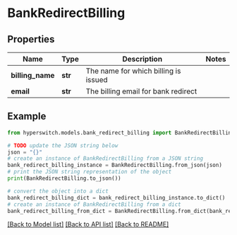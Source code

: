 # BankRedirectBilling


## Properties

Name | Type | Description | Notes
------------ | ------------- | ------------- | -------------
**billing_name** | **str** | The name for which billing is issued | 
**email** | **str** | The billing email for bank redirect | 

## Example

```python
from hyperswitch.models.bank_redirect_billing import BankRedirectBilling

# TODO update the JSON string below
json = "{}"
# create an instance of BankRedirectBilling from a JSON string
bank_redirect_billing_instance = BankRedirectBilling.from_json(json)
# print the JSON string representation of the object
print(BankRedirectBilling.to_json())

# convert the object into a dict
bank_redirect_billing_dict = bank_redirect_billing_instance.to_dict()
# create an instance of BankRedirectBilling from a dict
bank_redirect_billing_from_dict = BankRedirectBilling.from_dict(bank_redirect_billing_dict)
```
[[Back to Model list]](../README.md#documentation-for-models) [[Back to API list]](../README.md#documentation-for-api-endpoints) [[Back to README]](../README.md)


